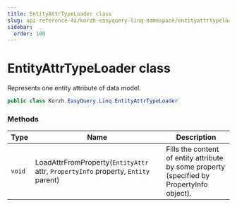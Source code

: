 ```yaml
---
title: EntityAttrTypeLoader class
slug: api-reference-4x/korzh-easyquery-linq-namespace/entityattrtypeloader-class
sidebar:
  order: 100
---
```

# EntityAttrTypeLoader class

Represents one entity attribute of data model.
```csharp
public class Korzh.EasyQuery.Linq.EntityAttrTypeLoader

```

### Methods

| Type | Name | Description | 
| --- | --- | --- | 
| `void` | LoadAttrFromProperty(`EntityAttr` attr, `PropertyInfo` property, `Entity` parent) | Fills the content of entity attribute by some property (specified by PropertyInfo object). |
